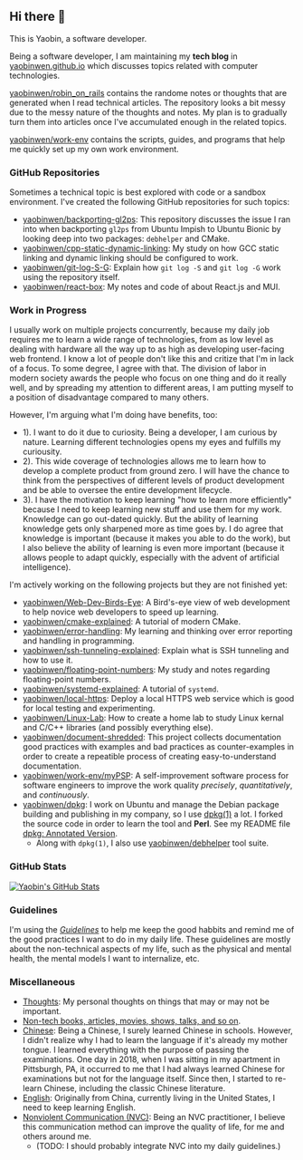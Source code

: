 ## Hi there 👋

This is Yaobin, a software developer.

Being a software developer, I am maintaining my **tech blog** in [yaobinwen.github.io](https://yaobinwen.github.io/) which discusses topics related with computer technologies.

[yaobinwen/robin_on_rails](https://github.com/yaobinwen/robin_on_rails) contains the randome notes or thoughts that are generated when I read technical articles. The repository looks a bit messy due to the messy nature of the thoughts and notes. My plan is to gradually turn them into articles once I've accumulated enough in the related topics.

[yaobinwen/work-env](https://github.com/yaobinwen/work-env) contains the scripts, guides, and programs that help me quickly set up my own work environment.

### GitHub Repositories

Sometimes a technical topic is best explored with code or a sandbox environment. I've created the following GitHub repositories for such topics:

- [yaobinwen/backporting-gl2ps](https://github.com/yaobinwen/backporting-gl2ps): This repository discusses the issue I ran into when backporting `gl2ps` from Ubuntu Impish to Ubuntu Bionic by looking deep into two packages: `debhelper` and CMake.
- [yaobinwen/cpp-static-dynamic-linking](https://github.com/yaobinwen/cpp-static-dynamic-linking): My study on how GCC static linking and dynamic linking should be configured to work.
- [yaobinwen/git-log-S-G](https://github.com/yaobinwen/git-log-S-G): Explain how `git log -S` and `git log -G` work using the repository itself.
- [yaobinwen/react-box](https://github.com/yaobinwen/react-box): My notes and code of about React.js and MUI.

### Work in Progress

I usually work on multiple projects concurrently, because my daily job requires me to learn a wide range of technologies, from as low level as dealing with hardware all the way up to as high as developing user-facing web frontend. I know a lot of people don't like this and critize that I'm in lack of a focus. To some degree, I agree with that. The division of labor in modern society awards the people who focus on one thing and do it really well, and by spreading my attention to different areas, I am putting myself to a position of disadvantage compared to many others.

However, I'm arguing what I'm doing have benefits, too:
- 1). I want to do it due to curiosity. Being a developer, I am curious by nature. Learning different technologies opens my eyes and fulfills my curiousity.
- 2). This wide coverage of technologies allows me to learn how to develop a complete product from ground zero. I will have the chance to think from the perspectives of different levels of product development and be able to oversee the entire development lifecycle.
- 3). I have the motivation to keep learning "how to learn more efficiently" because I need to keep learning new stuff and use them for my work. Knowledge can go out-dated quickly. But the ability of learning knowledge gets only sharpened more as time goes by. I do agree that knowledge is important (because it makes you able to do the work), but I also believe the ability of learning is even more important (because it allows people to adapt quickly, especially with the advent of artificial intelligence).

I'm actively working on the following projects but they are not finished yet:
- [yaobinwen/Web-Dev-Birds-Eye](https://github.com/yaobinwen/Web-Dev-Birds-Eye): A Bird's-eye view of web development to help novice web developers to speed up learning.
- [yaobinwen/cmake-explained](https://github.com/yaobinwen/cmake-explained): A tutorial of modern CMake.
- [yaobinwen/error-handling](https://github.com/yaobinwen/error-handling): My learning and thinking over error reporting and handling in programming.
- [yaobinwen/ssh-tunneling-explained](https://github.com/yaobinwen/ssh-tunneling-explained): Explain what is SSH tunneling and how to use it.
- [yaobinwen/floating-point-numbers](https://github.com/yaobinwen/floating-point-numbers): My study and notes regarding floating-point numbers.
- [yaobinwen/systemd-explained](https://github.com/yaobinwen/systemd-explained): A tutorial of `systemd`.
- [yaobinwen/local-https](https://github.com/yaobinwen/local-https): Deploy a local HTTPS web service which is good for local testing and experimenting.
- [yaobinwen/Linux-Lab](https://github.com/yaobinwen/Linux-Lab): How to create a home lab to study Linux kernal and C/C++ libraries (and possibly everything else).
- [yaobinwen/document-shredded](https://github.com/yaobinwen/document-shredded): This project collects documentation good practices with examples and bad practices as counter-examples in order to create a repeatible process of creating easy-to-understand documentation.
- [yaobinwen/work-env/myPSP](https://github.com/yaobinwen/work-env/tree/master/myPSP): A self-improvement software process for software engineers to improve the work quality _precisely_, _quantitatively_, and _continuously_.
- [yaobinwen/dpkg](https://github.com/yaobinwen/dpkg): I work on Ubuntu and manage the Debian package building and publishing in my company, so I use [dpkg(1)](https://manpages.ubuntu.com/manpages/bionic/en/man1/dpkg.1.html) a lot. I forked the source code in order to learn the tool and **Perl**. See my README file [dpkg: Annotated Version](https://github.com/yaobinwen/dpkg/blob/master/README.md).
  - Along with `dpkg(1)`, I also use [yaobinwen/debhelper](https://github.com/yaobinwen/debhelper) tool suite.

### GitHub Stats

<a href="https://github.com/yaobinwen">
  <img align="center" src="https://github-readme-stats.vercel.app/api?username=yaobinwen&show_icons=true&line_height=27&count_private=true" alt="Yaobin's GitHub Stats" />
</a>

### Guidelines

I'm using the [_Guidelines_](./Guidelines.md) to help me keep the good habbits and remind me of the good practices I want to do in my daily life. These guidelines are mostly about the non-technical aspects of my life, such as the physical and mental health, the mental models I want to internalize, etc.

### Miscellaneous

- [Thoughts](./Thoughts): My personal thoughts on things that may or may not be important.
- [Non-tech books, articles, movies, shows, talks, and so on](./Petals).
- [Chinese](./Chinese): Being a Chinese, I surely learned Chinese in schools. However, I didn't realize why I had to learn the language if it's already my mother tongue. I learned everything with the purpose of passing the examinations. One day in 2018, when I was sitting in my apartment in Pittsburgh, PA, it occurred to me that I had always learned Chinese for examinations but not for the language itself. Since then, I started to re-learn Chinese, including the classic Chinese literature.
- [English](./English): Originally from China, currently living in the United States, I need to keep learning English.
- [Nonviolent Communication (NVC)](https://www.cnvc.org/): Being an NVC practitioner, I believe this communication method can improve the quality of life, for me and others around me.
  - (TODO: I should probably integrate NVC into my daily guidelines.)
